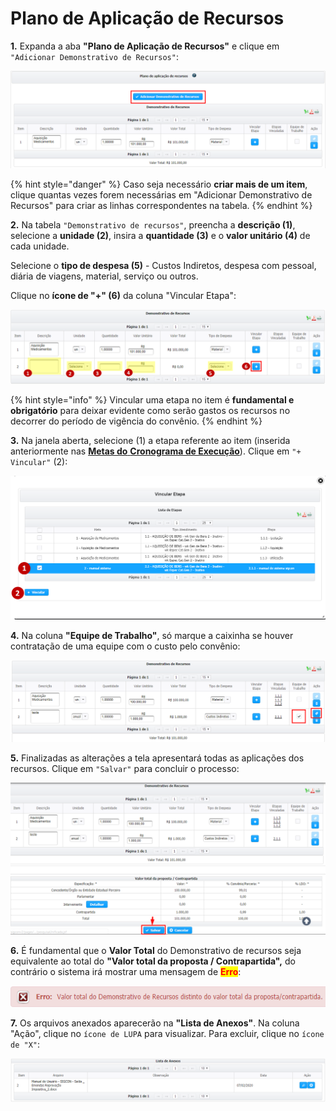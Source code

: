 # Plano de Aplicação de Recursos

**1.** Expanda a aba **"Plano de Aplicação de Recursos"** e clique em `"Adicionar Demonstrativo de Recursos"`:

![](<../../../.gitbook/assets/image (142).png>)

{% hint style="danger" %}
Caso seja necessário **criar mais de um item**, clique quantas vezes forem necessárias em "Adicionar Demonstrativo de Recursos" para criar as linhas correspondentes na tabela.
{% endhint %}

**2.** Na tabela `"Demonstrativo de recursos"`, preencha a **descrição (1)**, selecione a **unidade (2)**, insira a **quantidade (3)** e o **valor unitário (4)** de cada unidade.

Selecione o **tipo de despesa (5)** - Custos Indiretos, despesa com pessoal, diária de viagens, material, serviço ou outros.

Clique no **ícone de "+" (6)** da coluna "Vincular Etapa":

![](<../../../.gitbook/assets/image (37) (1).png>)

{% hint style="info" %}
Vincular uma etapa no item é **fundamental e obrigatório** para deixar evidente como serão gastos os recursos no decorrer do período de vigência do convênio.
{% endhint %}

**3.** Na janela aberta, selecione (1) a etapa referente ao item (inserida anteriormente nas [**Metas do** **Cronograma de Execução**](broken-reference)). Clique em `"+ Vincular"` (2):

![](<../../../.gitbook/assets/image (112).png>)

**4.** Na coluna **"Equipe de Trabalho"**, só marque a caixinha se houver contratação de uma equipe com o custo pelo convênio:

![](<../../../.gitbook/assets/image (44) (1).png>)

**5.** Finalizadas as alterações a tela apresentará todas as aplicações dos recursos. Clique em `"Salvar"` para concluir o processo:

![](<../../../.gitbook/assets/image (350).png>)

**6.** É fundamental que o **Valor Total** do Demonstrativo de recursos seja equivalente ao total do **"Valor total da proposta / Contrapartida",** do contrário o sistema irá mostrar uma mensagem de <mark style="color:red;">**Erro**</mark>:

![](<../../../.gitbook/assets/image (107).png>)

**7.** Os arquivos anexados aparecerão na **"Lista de Anexos"**. Na coluna "Ação", clique no `ícone de LUPA` para visualizar. Para excluir, clique no `ícone de "X"`:

![](<../../../.gitbook/assets/image (127).png>)


